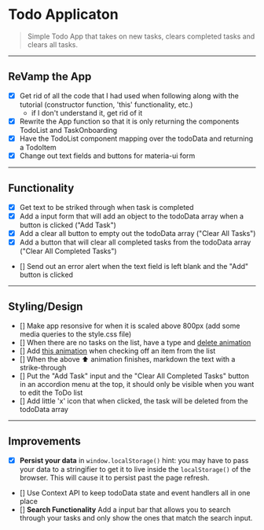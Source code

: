# Todo Applicaton

> Simple Todo App that takes on new tasks, clears completed tasks and clears all tasks.

---

## ReVamp the App

- [x] Get rid of all the code that I had used when following along with the tutorial (constructor function, 'this' functionality, etc.)
  - if I don't understand it, get rid of it
- [x] Rewrite the App function so that it is only returning the components TodoList and TaskOnboarding
- [x] Have the TodoList component mapping over the todoData and returning a TodoItem
- [x] Change out text fields and buttons for materia-ui form

---

## Functionality

- [x] Get text to be striked through when task is completed
- [x] Add a input form that will add an object to the todoData array when a button is clicked ("Add Task")
- [x] Add a clear all button to empty out the todoData array ("Clear All Tasks")
- [x] Add a button that will clear all completed tasks from the todoData array ("Clear All Completed Tasks")
- [] Send out an error alert when the text field is left blank and the "Add" button is clicked

---

## Styling/Design

- [] Make app resonsive for when it is scaled above 800px (add some media queries to the style.css file)
- [] When there are no tasks on the list, have a type and [delete animation](https://codepen.io/gschier/pen/jkivt)
- [] Add [this animation](https://youtu.be/KYOYVZcZYAI?list=PL2B-ghQCJHsq1oqe0AJ9QX4tuIl1OPSZx&t=80) when checking off an item from the list
- [] When the above ⬆ animation finishes, markdown the text with a strike-through
- [] Put the "Add Task" input and the "Clear All Completed Tasks" button in an accordion menu at the top, it should only be visible when you want to edit the ToDo list
- [] Add little 'x' icon that when clicked, the task will be deleted from the todoData array

---

## Improvements

- [x] **Persist your data** in `window.localStorage()` hint: you may have to pass your data to a stringifier to get it to live inside the `localStorage()` of the browser. This will cause it to persist past the page refresh.
- [] Use Context API to keep todoData state and event handlers all in one place
- [] **Search Functionality** Add a input bar that allows you to search through your tasks and only show the ones that match the search input.
